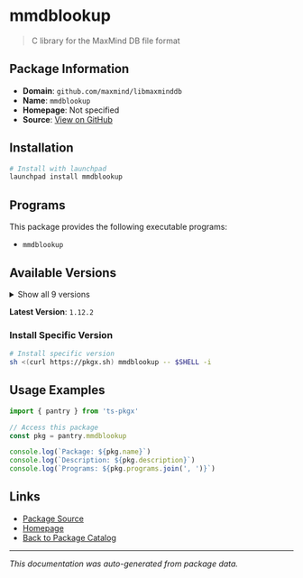 # mmdblookup

> C library for the MaxMind DB file format

## Package Information

- **Domain**: `github.com/maxmind/libmaxminddb`
- **Name**: `mmdblookup`
- **Homepage**: Not specified
- **Source**: [View on GitHub](https://github.com/pkgxdev/pantry/tree/main/projects/github.com/maxmind/libmaxminddb/package.yml)

## Installation

```bash
# Install with launchpad
launchpad install mmdblookup
```

## Programs

This package provides the following executable programs:

- `mmdblookup`

## Available Versions

<details>
<summary>Show all 9 versions</summary>

- `1.12.2`, `1.12.1`, `1.12.0`, `1.11.0`, `1.10.0`
- `1.9.1`, `1.9.0`, `1.8.0`, `1.7.1`

</details>

**Latest Version**: `1.12.2`

### Install Specific Version

```bash
# Install specific version
sh <(curl https://pkgx.sh) mmdblookup -- $SHELL -i
```

## Usage Examples

```typescript
import { pantry } from 'ts-pkgx'

// Access this package
const pkg = pantry.mmdblookup

console.log(`Package: ${pkg.name}`)
console.log(`Description: ${pkg.description}`)
console.log(`Programs: ${pkg.programs.join(', ')}`)
```

## Links

- [Package Source](https://github.com/pkgxdev/pantry/tree/main/projects/github.com/maxmind/libmaxminddb/package.yml)
- [Homepage](#)
- [Back to Package Catalog](../package-catalog.md)

---

*This documentation was auto-generated from package data.*
